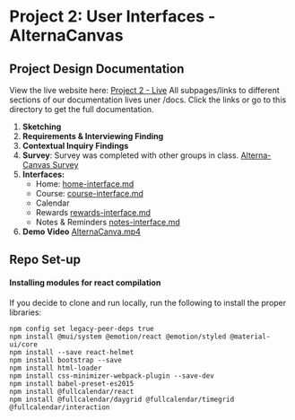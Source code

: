 # Project 2: User Interfaces - AlternaCanvas

## Project Design Documentation

View the live website here: [Project 2 - Live](https://keerthi-sekar.github.io/Project2-AlternaCanvas/)
All subpages/links to different sections of our documentation lives uner /docs. Click the links or go to this directory to get the full documentation.

1. **Sketching**
2. **Requirements & Interviewing Finding**
3. **Contextual Inquiry Findings**
4. **Survey**: Survey was completed with other groups in class. [Alterna-Canvas Survey](https://docs.google.com/forms/d/e/1FAIpQLSdCoTCshfFVahhmOVMcUVnCNUyPRMft0D5_zsonpazvbmS2vg/viewform?usp=sf_link)
5. **Interfaces:**
   - Home: [home-interface.md](https://github.com/keerthi-sekar/Project2-AlternaCanvas/blob/home-documentation/docs/home-interface.md)
   - Course: [course-interface.md](https://github.com/keerthi-sekar/Project2-AlternaCanvas/blob/main/docs/course-interface.md)
   - Calendar
   - Rewards [rewards-interface.md](https://github.com/keerthi-sekar/Project2-AlternaCanvas/blob/home-documentation/docs/reward-interface.md)
   - Notes & Reminders [notes-interface.md](https://github.com/keerthi-sekar/Project2-AlternaCanvas/blob/home-documentation/docs/notes-interface.md)
6. **Demo Video** [AlternaCanva.mp4](https://www.youtube.com/watch?v=nCf_DAOjX1c)


## Repo Set-up
#### Installing modules for react compilation

If you decide to clone and run locally, run the following to install the proper libraries:

```
npm config set legacy-peer-deps true
npm install @mui/system @emotion/react @emotion/styled @material-ui/core
npm install --save react-helmet
npm install bootstrap --save
npm install html-loader
npm install css-minimizer-webpack-plugin --save-dev
npm install babel-preset-es2015
npm install @fullcalendar/react
npm install @fullcalendar/daygrid @fullcalendar/timegrid @fullcalendar/interaction
```
